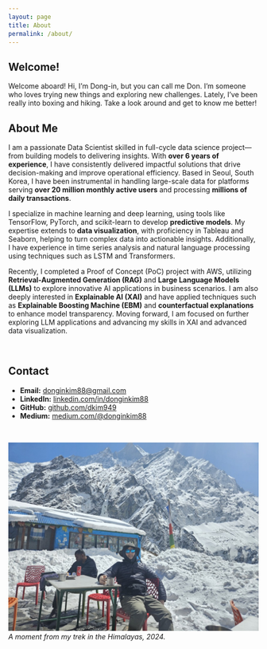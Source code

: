```yaml
---
layout: page
title: About
permalink: /about/
---
```


## Welcome!
Welcome aboard! Hi, I’m Dong-in, but you can call me Don. I’m someone who loves trying new things and exploring new challenges. Lately, I’ve been really into boxing and hiking. Take a look around and get to know me better!
<br>

## About Me
I am a passionate Data Scientist skilled in full-cycle data science project—from building models to delivering insights. With **over 6 years of experience**, I have consistently delivered impactful solutions that drive decision-making and improve operational efficiency. Based in Seoul, South Korea, I have been instrumental in handling large-scale data for platforms serving **over 20 million monthly active users** and processing **millions of daily transactions**.

I specialize in machine learning and deep learning, using tools like TensorFlow, PyTorch, and scikit-learn to develop **predictive models**. My expertise extends to **data visualization**, with proficiency in Tableau and Seaborn, helping to turn complex data into actionable insights. Additionally, I have experience in time series analysis and natural language processing using techniques such as LSTM and Transformers.

Recently, I completed a Proof of Concept (PoC) project with AWS, utilizing **Retrieval-Augmented Generation (RAG)** and **Large Language Models (LLMs)** to explore innovative AI applications in business scenarios. I am also deeply interested in **Explainable AI (XAI)** and have applied techniques such as **Explainable Boosting Machine (EBM)** and **counterfactual explanations** to enhance model transparency. Moving forward, I am focused on further exploring LLM applications and advancing my skills in XAI and advanced data visualization.

<br>


## Contact
- **Email:** [donginkim88@gmail.com](mailto:donginkim88@gmail.com)
- **LinkedIn:** [linkedin.com/in/donginkim88](https://www.linkedin.com/in/donginkim88)
- **GitHub:** [github.com/dkim949](https://github.com/dkim949)
- **Medium:** [medium.com/@donginkim88](https://medium.com/@donginkim88)

<br>


![Exploring the Heights of Himalaya](./assets/images/himalaya.jpeg)
*A moment from my trek in the Himalayas, 2024.*